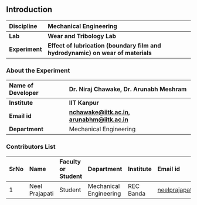 ## Introduction


<b>Discipline | <b> Mechanical Engineering
:--|:--|
<b> Lab | <b> Wear and Tribology Lab
<b> Experiment| <b> Effect of lubrication (boundary film and hydrodynamic) on wear of materials

### About the Experiment 

<b>Name of Developer | <b> Dr. Niraj Chawake,  Dr. Arunabh Meshram
:--|:--|
<b> Institute | <b>  IIT Kanpur
<b> Email id|    <b>  nchawake@iitk.ac.in, arunabhm@iitk.ac.in
<b> Department |  Mechanical Engineering

### Contributors List

SrNo | Name | Faculty or Student | Department| Institute | Email id
:--|:--|:--|:--|:--|:--|
1 | Neel Prajapati  | Student | Mechanical Engineering |REC Banda| neelprajapati7568@gmail.com